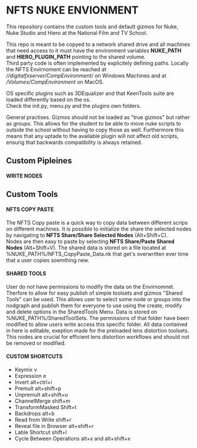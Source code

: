 # NFTS NUKE ENVIONMENT


This repository contains the custom tools and default gizmos for Nuke, Nuke Studio and Hiero at the National Film and TV School.

This repo is meant to be copyed to a network shared drive and all machines that need access to it must have the environment variables <b>NUKE_PATH</b> and <b>HIERO_PLUGIN_PATH</b> pointing to the shared volume. 
</br>Third party code is often implemented by explicitely defining paths. Locally the NFTS Envirnoment can be reached at <i>//digitalfxserver/CompEnvironment/</i> on Windows Machines and at <i>/Volumes/CompEnvironment</i> on MacOS.

OS specific plugins such as 3DEqualizer and that KeenTools suite are loaded differently based on the os. 
</br>Check the init.py, menu.py and the plugins own folders.

General practises.
Gizmos should not be loaded as "true gizmos" but rather as groups. This allows for the student to be able to move nuke scripts to outside the school without having to copy those as well. Furthermore this means that any uptade to the available plugin will not affect old scripts, ensurig that backwards compatibility is always retained.

<h2>Custom Pipleines</h2>

<h4>WRITE NODES</h4>




<h2>Custom Tools</h2>

<h4>NFTS COPY PASTE</h4>

The NFTS Copy paste is a quick way to copy data between different scrips on different machines.
It is possible to initialize the share the selected nodes by navigating to <b>NFTS Share/Share Selected Nodes</b> (Alt+Shift+C).
</br>Nodes are then easy to paste by selecting <b>NFTS Share/Paste Shared Nodes</b> (Alt+Shift+V).
The shared data is stored on a file located at %NUKE_PATH%/NFTS_CopyPaste_Data.nk that get's overwritten ever time that a user copies soemthing new.

<h4>SHARED TOOLS</h4>

User do not have permissions to modify the data on the Envirnomnet. Therfore to allow for easy publish of simple toolsets and gizmos "Shared Tools" can be used. 
This allows user to select some node or groups into the nodgraph and publish them for everyone to use using the create, modify and delete options in the SharedTools Menu.
Data is stored on %NUKE_PATH%/SharedToolSets. The permissions of that folder have been modified to allow users write access this specific folder.
All data contained in here is editable, exeption made for the preloaded lens distortion toolsets. This nodes are crucial for efficient lens distortion workflows and should not be removed or modified.

<h4>CUSTOM SHORTCUTS</h4>
<ul>
<li>Keymix          v</li>
<li>Expression      e</li>
<li>Invert          alt+ctrl+i</li>
<li>Premult         alt+shift+p</li>
<li>Unpremult       alt+shift+u</li>
<li>ChannelMerge    shift+m</li>
<li>TransformMasked  Shift+t</li>
<li>Backdrops       alt+b</li>
<li>Read from Write       shift+r</li>
<li>Reveal file in Browser      alt+shift+r</li>
<li>Lable Shortcut       shift+l</li>
<li>Cycle Between Operations       alt+x and alt+shift+x</li>
</ul>
